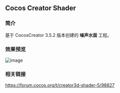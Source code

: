 ## Cocos Creator Shader

### 简介
基于 CocosCreator 3.5.2 版本创建的 **噪声水面** 工程。

### 效果预览
![image](../../../gif/202206/2022061601.gif)

### 相关链接
https://forum.cocos.org/t/creator3d-shader-5/98827